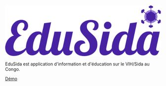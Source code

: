 ![](logo_EduSida_text.png "Logo de EduSida")

EduSida est application d'information et d'éducation sur le VIH/Sida au Congo.

[Démo](https://fongwama.github.io/EduSida)


